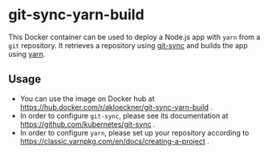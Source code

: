 # git-sync-yarn-build
This Docker container can be used to deploy a Node.js app with `yarn` from a `git` repository.
It retrieves a repository using [git-sync](https://github.com/kubernetes/git-sync) and builds the app using [yarn](https://www.yarnpkg.com/).

## Usage
* You can use the image on Docker hub at https://hub.docker.com/r/akloeckner/git-sync-yarn-build .
* In order to configure `git-sync`, please see its documentation at https://github.com/kubernetes/git-sync .
* In order to configure `yarn`, please set up your repository according to https://classic.yarnpkg.com/en/docs/creating-a-project .
